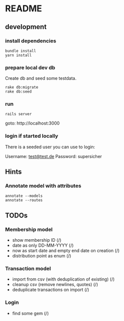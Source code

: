 # README

## development

### install dependencies

    bundle install
    yarn install

### prepare local dev db

Create db and seed some testdata.

    rake db:migrate
    rake db:seed

### run

    rails server

goto: http://localhost:3000

### login if started locally

There is a seeded user you can use to login:

Username: test@test.de Password: supersicher

## Hints

### Annotate model with attributes

	annotate --models
	annotate --routes

## TODOs

### Membership model

* show membership ID (/)
* date as only DD-MM-YYYY (/)
* now as start date and empty end date on creation (/)
* distribution point as enum (/)

### Transaction model

* import from csv (with deduplication of existing) (/)
* cleanup csv (remove newlines, quotes) (/)
* deduplicate transactions on import (/)

### Login

* find some gem (/)

